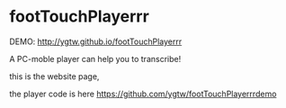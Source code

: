 footTouchPlayerrr
=================

DEMO:
http://ygtw.github.io/footTouchPlayerrr

A PC-moble player can help you to transcribe!

this is the website page,

the player code is here
https://github.com/ygtw/footTouchPlayerrrdemo
